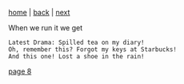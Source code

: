 [home](./page01.md) | [back](./page06.md) | [next](./page08.md)

When we run it we get

```
Latest Drama: Spilled tea on my diary!
Oh, remember this? Forgot my keys at Starbucks!
And this one! Lost a shoe in the rain!
```

[page 8](./page08.md)
